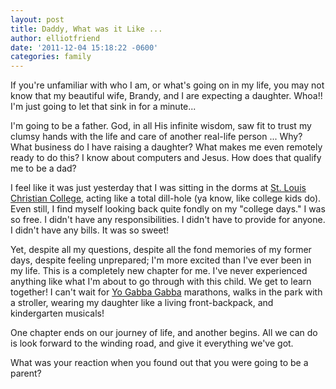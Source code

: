 ```yaml
---
layout: post
title: Daddy, What was it Like ...
author: elliotfriend
date: '2011-12-04 15:18:22 -0600'
categories: family
---
```

If you're unfamiliar with who I am, or what's going on in my life, you
may not know that my beautiful wife, Brandy, and I are expecting a daughter.
Whoa!! I'm just going to let that sink in for a minute...

I'm going to be a father. God, in all His infinite wisdom, saw fit to trust
my clumsy hands with the life and care of another real-life person ... Why?
What business do I have raising a daughter? What makes me even remotely
ready to do this? I know about computers and Jesus. How does that qualify
me to be a dad?

I feel like it was just yesterday that I was sitting in the dorms at
[St. Louis Christian College](https://stlchristian.edu), acting like a
total dill-hole (ya know, like college kids do). Even still, I find myself
looking back quite fondly on my "college days." I was so free. I didn't
have any responsibilities. I didn't have to provide for anyone. I didn't
have any bills. It was so sweet!

Yet, despite all my questions, despite all the fond memories of my former
days, despite feeling unprepared; I'm more excited than I've ever been in
my life. This is a completely new chapter for me. I've never experienced
anything like what I'm about to go through with this child. We get to
learn together! I can't wait for [Yo Gabba Gabba](www.yogabbagabba.com)
marathons, walks in the park with a stroller, wearing my daughter like a
living front-backpack, and kindergarten musicals!

One chapter ends on our journey of life, and another begins. All we can
do is look forward to the winding road, and give it everything we've got.

What was your reaction when you found out that you were going to be a parent?
